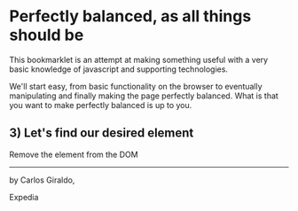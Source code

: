 # Perfectly balanced, as all things should be

This bookmarklet is an attempt at making something useful with a very basic knowledge of javascript
and supporting technologies.

We'll start easy, from basic functionality on the browser to eventually manipulating and finally 
making the page perfectly balanced. What is that you want to make perfectly balanced is up to you.

## 3) Let's find our desired element

Remove the element from the DOM


----
by Carlos Giraldo,

Expedia



